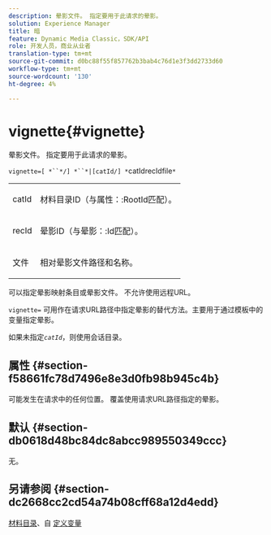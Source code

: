 ```yaml
---
description: 晕影文件。 指定要用于此请求的晕影。
solution: Experience Manager
title: 暗
feature: Dynamic Media Classic，SDK/API
role: 开发人员，商业从业者
translation-type: tm+mt
source-git-commit: d0bc88f55f857762b3bab4c76d1e3f3dd2733d60
workflow-type: tm+mt
source-wordcount: '130'
ht-degree: 4%

---
```



# vignette{#vignette}

晕影文件。 指定要用于此请求的晕影。

`vignette=[ *``*/] *``*|[catId/] *`catIdrecIdfile`*`

<table id="simpletable_432EC5501CA3431B83A762C3EE4E8DD2"> 
 <tr class="strow"> 
  <td class="stentry"> <p><span class="varname"> catId</span> </p> </td> 
  <td class="stentry"> <p>材料目录ID（与<span class="codeph">属性：:RootId</span>匹配）。 </p></td> 
 </tr> 
 <tr class="strow"> 
  <td class="stentry"> <p><span class="varname"> recId</span> </p></td> 
  <td class="stentry"> <p>晕影ID（与<span class="codeph">晕影：:Id</span>匹配）。 </p></td> 
 </tr> 
 <tr class="strow"> 
  <td class="stentry"> <p><span class="varname"> 文件</span> </p></td> 
  <td class="stentry"> <p>相对晕影文件路径和名称。 </p></td> 
 </tr> 
</table>

可以指定晕影映射条目或晕影文件。 不允许使用远程URL。

`vignette=` 可用作在请求URL路径中指定晕影的替代方法。主要用于通过模板中的变量指定晕影。

如果未指定&#x200B;*`catId`*，则使用会话目录。

## 属性 {#section-f58661fc78d7496e8e3d0fb98b945c4b}

可能发生在请求中的任何位置。 覆盖使用请求URL路径指定的晕影。

## 默认 {#section-db0618d48bc84dc8abcc989550349ccc}

无。

## 另请参阅 {#section-dc2668cc2cd54a74b08cff68a12d4edd}

[材料目录](../../../../../ir-api/http-protocol/image-rendering-api-ref/c-ir-http-protocol-ref/c-ir-http-protocol-syntax-and-features/c-ir-http-material-catalogs/c-ir-http-material-catalogs.md#concept-772742c1688f420a88a56f5136ad1db2)、自 [定义变量](../../../../../ir-api/http-protocol/image-rendering-api-ref/c-ir-http-protocol-ref/c-ir-http-protocol-syntax-and-features/c-ir-custom-variables/c-ir-custom-variables.md#concept-8a1d9a50d09a4b7b97b8c83365971f96)
